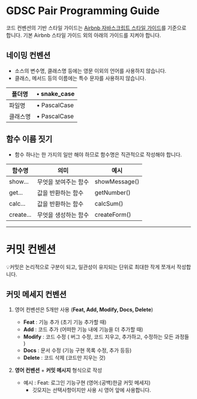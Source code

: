 # GDSC Pair Programming Guide

코드 컨벤션의 기반 스타일 가이드는 [Airbnb 자바스크립트 스타일 가이드](https://github.com/airbnb/javascript)를 기준으로 합니다.
기본 Airbnb 스타일 가이드 외의 아래의 가이드를 지켜야 합니다.

## 네이밍 컨벤션

- 소스의 변수명, 클래스명 등에는 영문 이외의 언어를 사용하지 않습니다.
- 클래스, 메서드 등의 이름에는 특수 문자를 사용하지 않습니다.

| 폴더명   | • snake_case |
| -------- | ------------ |
| 파일명   | • PascalCase |
| 클래스명 | • PascalCase |

## 함수 이름 짓기

- 함수 하나는 한 가지의 일만 해야 하므로 함수명은 직관적으로 작성해야 합니다.

| 함수명    | 의미                 | 예시          |
| --------- | -------------------- | ------------- |
| show...   | 무엇을 보여주는 함수 | showMessage() |
| get...    | 값을 반환하는 함수   | getNumber()   |
| calc...   | 값을 반환하는 함수   | calcSum()     |
| create... | 무엇을 생성하는 함수 | createForm()  |

---

# 커밋 컨벤션

💡커밋은 논리적으로 구분이 되고, 일관성이 유지되는 단위로 최대한 작게 쪼개서 작성합니다.

## 커밋 메세지 컨벤션

1. 영어 컨벤션은 5개만 사용 (**Feat, Add, Modify, Docs, Delete**)

   - **Feat** : 기능 추가 (초기 기능 추가할 때)
   - **Add** : 코드 추가 (어떠한 기능 내에 기능을 더 추가할 때)
   - **Modify** : 코드 수정 ( 버그 수정, 코드 지우고, 추가하고, 수정하는 모든 과정들 )
   - **Docs** : 문서 수정 (기능 구현 목록 수정, 추가 등등)
   - **Delete** : 코드 삭제 (코드만 지우는 것)

2. **영어 컨벤션** + **커밋 메시지** 형식으로 작성
   - 예시 : Feat: 로그인 기능구현 (영어:(공백)한글 커밋 메세지)
     - 깃모지는 선택사항이지만 사용 시 영어 앞에 사용합니다.
